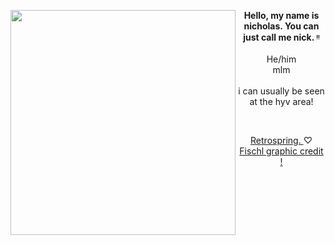 <img align="left" src="https://64.media.tumblr.com/777ddb8af8fba798f3b068819296d8be/95d55475c3873afa-92/s500x750/06e8ef9f66d1f6d0cf7a3bb3831941dc41ce46f5.gifv" width="360"> <p align="center"> **Hello, my name is nicholas. You can just call me nick. ᵎᵎ** <br> <br> He/him <br> mlm <br> <br> i can usually be seen at the hyv area! </p>

<br>

<p align="center"> <a href="https://retrospring.net/@nick_is_cool"> 
  Retrospring.
<a>
 ♡
<a href="https://www.tumblr.com/lavendergalactic">
 Fischl graphic credit !
 </a>
 
